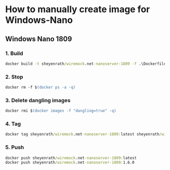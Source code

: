 # How to manually create image for Windows-Nano

## Windows Nano 1809

### 1. Build

``` cmd
docker build -t sheyenrath/wiremock.net-nanoserver-1809 -f .\Dockerfile.nanoserver-1809 .
```

### 2. Stop
``` ps
docker rm -f $(docker ps -a -q)
```

### 3. Delete dangling images

``` ps
docker rmi $(docker images -f "dangling=true" -q)
```

### 4. Tag

``` cmd
docker tag sheyenrath/wiremock.net-nanoserver-1809:latest sheyenrath/wiremock.net-nanoserver-1809:1.6.0
```

### 5. Push

``` cmd
docker push sheyenrath/wiremock.net-nanoserver-1809:latest
docker push sheyenrath/wiremock.net-nanoserver-1809:1.6.0
```